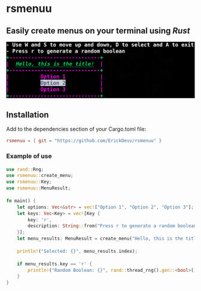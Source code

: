 # rsmenuu

## **Easily create menus** on your terminal using ***Rust***

![rsmenuu](./rsmenuu.png)

## **Installation**

Add to the dependencies section of your Cargo.toml file:

```toml
rsmenuu = { git = "https://github.com/ErickDevv/rsmenuu" }
```

### **Example of use**

```rust
use rand::Rng;
use rsmenuu::create_menu;
use rsmenuu::Key;
use rsmenuu::MenuResult;

fn main() {
    let options: Vec<&str> = vec!["Option 1", "Option 2", "Option 3"];
    let keys: Vec<Key> = vec![Key {
        key: 'r',
        description: String::from("Press r to generate a random boolean"),
    }];
    let menu_results: MenuResult = create_menu("Hello, this is the title!", options, keys, true);

    println!("Selected: {}", menu_results.index);

    if menu_results.key == 'r' {
        println!("Random Boolean: {}", rand::thread_rng().gen::<bool>());
    }
}
```
